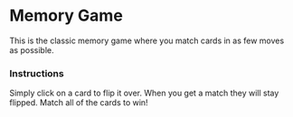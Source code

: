 # Memory Game
This is the classic memory game where you match cards in as few moves as possible.

### Instructions
Simply click on a card to flip it over. When you get a match they will stay flipped. Match all of the cards to win!
